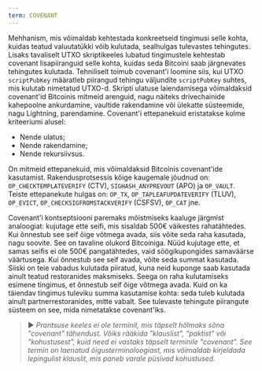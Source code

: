 ```yaml
---
term: COVENANT
---
```


Mehhanism, mis võimaldab kehtestada konkreetseid tingimusi selle kohta, kuidas teatud valuutatükki võib kulutada, sealhulgas tulevastes tehingutes. Lisaks tavaliselt UTXO skriptikeeles lubatud tingimustele kehtestab covenant lisapiiranguid selle kohta, kuidas seda Bitcoini saab järgnevates tehingutes kulutada. Tehniliselt toimub covenant'i loomine siis, kui UTXO `scriptPubKey` määratleb piirangud tehingu väljundite `scriptPubKey` suhtes, mis kulutab nimetatud UTXO-d. Skripti ulatuse laiendamisega võimaldaksid covenant'id Bitcoinis mitmeid arenguid, nagu näiteks drivechainide kahepoolne ankurdamine, vaultide rakendamine või ülekatte süsteemide, nagu Lightning, parendamine. Covenant'i ettepanekuid eristatakse kolme kriteeriumi alusel:
* Nende ulatus;
* Nende rakendamine;
* Nende rekursiivsus.

On mitmeid ettepanekuid, mis võimaldaksid Bitcoinis covenant'ide kasutamist. Rakendusprotsessis kõige kaugemale jõudnud on: `OP_CHECKTEMPLATEVERIFY` (CTV), `SIGHASH_ANYPREVOUT` (APO) ja `OP_VAULT`. Teiste ettepanekute hulgas on: `OP_TX`, `OP_TAPLEAFUPDATEVERIFY` (TLUV), `OP_EVICT`, `OP_CHECKSIGFROMSTACKVERIFY` (CSFSV), `OP_CAT` jne.

Covenant'i kontseptsiooni paremaks mõistmiseks kaaluge järgmist analoogiat: kujutage ette seifi, mis sisaldab 500€ väikestes rahatähtedes. Kui õnnestub see seif õige võtmega avada, siis võite seda raha kasutada, nagu soovite. See on tavaline olukord Bitcoiniga. Nüüd kujutage ette, et samas seifis ei ole 500€ pangatähtedes, vaid söögikupongides samaväärse väärtusega. Kui õnnestub see seif avada, võite seda summat kasutada. Siiski on teie vabadus kulutada piiratud, kuna neid kuponge saab kasutada ainult teatud restoranides maksmiseks. Seega on raha kulutamiseks esimene tingimus, et õnnestub seif õige võtmega avada. Kuid on ka täiendav tingimus tuleviku summa kasutamise kohta: seda tuleb kulutada ainult partnerrestoranides, mitte vabalt. See tulevaste tehingute piirangute süsteem on see, mida nimetatakse covenant'iks.

> ► *Prantsuse keeles ei ole terminit, mis täpselt hõlmaks sõna "covenant" tähendust. Võiks rääkida "klauslist", "paktist" või "kohustusest", kuid need ei vastaks täpselt terminile "covenant". See termin on laenatud õigusterminoloogiast, mis võimaldab kirjeldada lepingulist klauslit, mis paneb varale püsivad kohustused.*